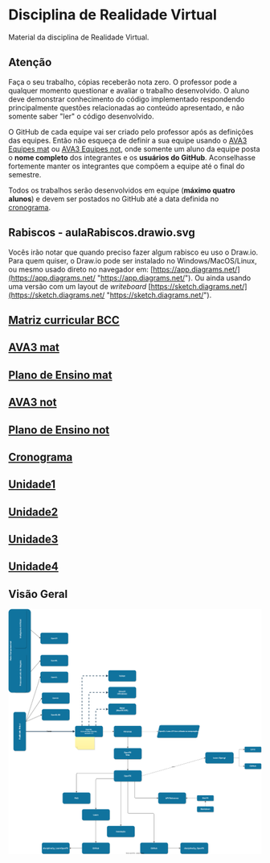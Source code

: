 
[AVA3 mat]: <https://ava3.furb.br/course/view.php?id=51174&section=0> "AVA3 matutino"  
[AVA3 Equipes mat]: <https://ava3.furb.br/mod/forum/view.php?id=1201759> "AVA3 Equipes matutino"  
[Plano de Ensino mat]: <https://ava3.furb.br/course/view.php?id=51174&section=1> "Plano de Ensino matutino"  

[AVA3 not]: <https://ava3.furb.br/course/view.php?id=51175&section=0> "AVA3 noturno"  
[AVA3 Equipes not]: <https://ava3.furb.br/mod/forum/view.php?id=1201769> "AVA3 Equipes noturno"  
[Plano de Ensino not]: <https://ava3.furb.br/course/view.php?id=51175&section=1> "Plano de Ensino noturno"  

[Cronograma]: <./cronograma.md> "Cronograma"  

# Disciplina de Realidade Virtual  

Material da disciplina de Realidade Virtual.  

## Atenção  

Faça o seu trabalho, cópias receberão nota zero. O professor pode a qualquer momento questionar e avaliar o trabalho desenvolvido. O aluno deve demonstrar conhecimento do código implementado respondendo principalmente questões relacionadas ao conteúdo apresentado, e não somente saber "ler" o código desenvolvido.  

O GitHub de cada equipe vai ser criado pelo professor após as definições das equipes. Então não esqueça de definir a sua equipe usando o [AVA3 Equipes mat] ou [AVA3 Equipes not], onde somente um aluno da equipe posta o **nome completo** dos integrantes e os **usuários do GitHub**. Aconselhasse fortemente manter os integrantes que compõem a equipe até o final do semestre.  

Todos os trabalhos serão desenvolvidos em equipe (**máximo quatro alunos**) e devem ser postados no GitHub até a data definida no [cronograma](cronograma.md "cronograma").  

## Rabiscos - aulaRabiscos.drawio.svg

Vocês irão notar que quando preciso fazer algum rabisco eu uso o Draw.io. Para quem quiser, o Draw.io pode ser instalado no Windows/MacOS/Linux, ou mesmo usado direto no navegador em: [https://app.diagrams.net/](https://app.diagrams.net/ "https://app.diagrams.net/"). Ou ainda usando uma versão com um layout de *writeboard* [https://sketch.diagrams.net/](https://sketch.diagrams.net/ "https://sketch.diagrams.net/").  

## [Matriz curricular BCC](<https://github.com/dalton-reis/dalton-reis/blob/main/_._/matriz_BCC.pdf> "Matriz curricular BCC")  

<!-- 
FIXME: 
trazer material sobre as opções para desenvolver em VR da Meta, Microsoft, etc  

Meta: Horizon Workrooms

Apple Vision Pro: [Vision](https://developer.apple.com/documentation/visionos)  
-->

## [AVA3 mat]

## [Plano de Ensino mat]  

## [AVA3 not]

## [Plano de Ensino not]  

## [Cronograma]  

## [Unidade1](Unidade1 "Unidade 1")  

## [Unidade2](Unidade2 "Unidade 2")  

## [Unidade3](Unidade3 "Unidade 3")  

## [Unidade4](Unidade4 "Unidade 4")  

## Visão Geral

![Visão Geral](visaoGeral.drawio.svg)  
